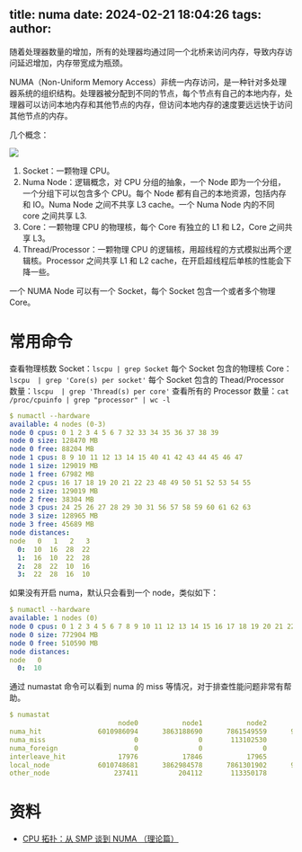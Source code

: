 title: numa
date: 2024-02-21 18:04:26
tags:
author:
---
随着处理器数量的增加，所有的处理器均通过同一个北桥来访问内存，导致内存访问延迟增加，内存带宽成为瓶颈。

NUMA（Non-Uniform Memory Access）非统一内存访问，是一种针对多处理器系统的组织结构。处理器被分配到不同的节点，每个节点有自己的本地内存，处理器可以访问本地内存和其他节点的内存，但访问本地内存的速度要远远快于访问其他节点的内存。

几个概念：

![](https://kuring.oss-cn-beijing.aliyuncs.com/images/numa.jpg)

1. Socket：一颗物理 CPU。
2. Numa Node：逻辑概念，对 CPU 分组的抽象，一个 Node 即为一个分组，一个分组下可以包含多个 CPU。每个 Node 都有自己的本地资源，包括内存和 IO。Numa Node 之间不共享 L3 cache。一个 Numa Node 内的不同 core 之间共享 L3.
3. Core：一颗物理 CPU 的物理核，每个 Core 有独立的 L1 和 L2，Core 之间共享 L3。
4. Thread/Processor：一颗物理 CPU 的逻辑核，用超线程的方式模拟出两个逻辑核。Processor 之间共享 L1 和 L2 cache，在开启超线程后单核的性能会下降一些。

一个 NUMA Node 可以有一个 Socket，每个 Socket 包含一个或者多个物理 Core。


# 常用命令
查看物理核数 Socket：`lscpu | grep Socket`
每个 Socket 包含的物理核 Core：`lscpu  | grep 'Core(s) per socket'`
每个 Socket 包含的 Thead/Processor 数量：`lscpu  | grep 'Thread(s) per core'`
查看所有的 Processor 数量：`cat /proc/cpuinfo | grep "processor" | wc -l`
```yaml
$ numactl --hardware
available: 4 nodes (0-3)
node 0 cpus: 0 1 2 3 4 5 6 7 32 33 34 35 36 37 38 39
node 0 size: 128470 MB
node 0 free: 88204 MB
node 1 cpus: 8 9 10 11 12 13 14 15 40 41 42 43 44 45 46 47
node 1 size: 129019 MB
node 1 free: 67982 MB
node 2 cpus: 16 17 18 19 20 21 22 23 48 49 50 51 52 53 54 55
node 2 size: 129019 MB
node 2 free: 38304 MB
node 3 cpus: 24 25 26 27 28 29 30 31 56 57 58 59 60 61 62 63
node 3 size: 128965 MB
node 3 free: 45689 MB
node distances:
node   0   1   2   3
  0:  10  16  28  22
  1:  16  10  22  28
  2:  28  22  10  16
  3:  22  28  16  10
```
如果没有开启 numa，默认只会看到一个 node，类似如下：
```yaml
$ numactl --hardware
available: 1 nodes (0)
node 0 cpus: 0 1 2 3 4 5 6 7 8 9 10 11 12 13 14 15 16 17 18 19 20 21 22 23 24 25 26 27 28 29 30 31 32 33 34 35 36 37 38 39 40 41 42 43 44 45 46 47 48 49 50 51 52 53 54 55 56 57 58 59 60 61 62 63
node 0 size: 772904 MB
node 0 free: 510590 MB
node distances:
node   0
  0:  10
```
通过 numastat 命令可以看到 numa 的 miss 等情况，对于排查性能问题非常有帮助。
```yaml
$ numastat
                           node0           node1           node2           node3
numa_hit              6010986094      3863188690      7861549559      9798877648
numa_miss                      0               0       113102530               0
numa_foreign                   0               0               0       113102530
interleave_hit             17976           17846           17965           17839
local_node            6010748681      3862984578      7861301902      9798751537
other_node                237411          204112       113350178          126111
```
# 资料

- [CPU 拓扑：从 SMP 谈到 NUMA （理论篇）](https://ctimbai.github.io/2018/05/03/tech/linux/cpu/CPU%E6%8B%93%E6%89%91%E4%BB%8ESMP%E8%B0%88%E5%88%B0NUMA%EF%BC%88%E7%90%86%E8%AE%BA%E7%AF%87%EF%BC%89/)
